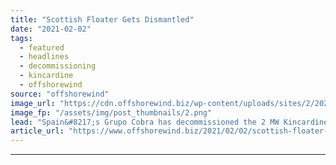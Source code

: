 ```yaml
---
title: "Scottish Floater Gets Dismantled"
date: "2021-02-02"
tags: 
  - featured
  - headlines
  - decommissioning
  - kincardine
  - offshorewind
source: "offshorewind"
image_url: "https://cdn.offshorewind.biz/wp-content/uploads/sites/2/2021/02/02135009/Scottish-Floater-Gets-Dismantled.png"
image_fp: "/assets/img/post_thumbnails/2.png"
lead: "Spain&#8217;s Grupo Cobra has decommissioned the 2 MW Kincardine WF1 floating wind turbine in"
article_url: "https://www.offshorewind.biz/2021/02/02/scottish-floater-gets-dismantled/"
---
```


---
